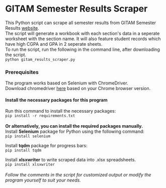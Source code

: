 # GITAM Semester Results Scraper
This Python script can scrape all semester results from GITAM Semester Results [website](https://doeresults.gitam.edu/onlineresults/pages/newgrdcrdinput1.aspx "website").<br>
The script will generate a workbook with each section's data in a seperate worksheet with the section name. It will also feature student records which have high CGPA and GPA in 2 seperate sheets.<br>
To run the script, run the following in the command line, after downloading the script.<br>
`python gitam_results_scraper.py`

### Prerequisites
The program works based on Selenium with ChromeDriver.<br>
Download chromedriver [here](https://chromedriver.chromium.org/ "here") based on your Chrome browser version.<br>
#### Install the necessary packages for this program
Run this command to install the necessary packages:<br>
`pip install -r requirements.txt`<br><br>
**Or alternatively, you can install the required packages manually.**<br>
Install **Selenium** package for Python using the following command:<br>
`pip install selenium`

Install **tqdm** package for progress bars:<br>
`pip install tqdm`

Install **xlsxwriter** to write scraped data into .xlsx spreadsheets.<br>
`pip install xlsxwriter`
<br><br>
*Follow the comments in the script for customized output or modify the program yourself to suit your needs.*
